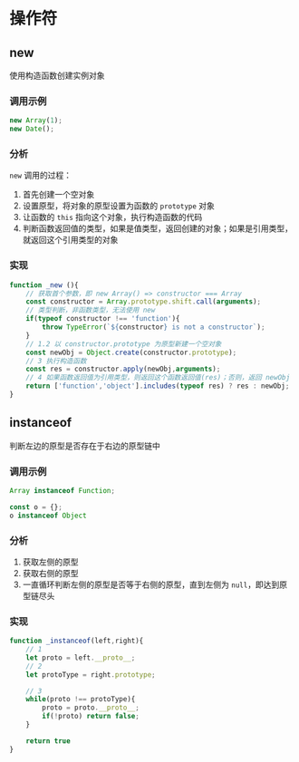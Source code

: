 # 操作符

## new

使用构造函数创建实例对象

### 调用示例

```js
new Array(1);
new Date();
```

### 分析

 `new` 调用的过程：

1. 首先创建一个空对象
2. 设置原型，将对象的原型设置为函数的 `prototype` 对象
3. 让函数的 `this` 指向这个对象，执行构造函数的代码
4. 判断函数返回值的类型，如果是值类型，返回创建的对象；如果是引用类型，就返回这个引用类型的对象

### 实现

```js
function _new (){
    // 获取首个参数，即 new Array() => constructor === Array
    const constructor = Array.prototype.shift.call(arguments);
    // 类型判断，非函数类型，无法使用 new
    if(typeof constructor !== 'function'){
        throw TypeError(`${constructor} is not a constructor`);
    }
    // 1.2 以 constructor.prototype 为原型新建一个空对象
    const newObj = Object.create(constructor.prototype);
    // 3 执行构造函数
    const res = constructor.apply(newObj,arguments);
    // 4 如果函数返回值为引用类型，则返回这个函数返回值(res)；否则，返回 newObj
    return ['function','object'].includes(typeof res) ? res : newObj;
}
```

## instanceof

判断左边的原型是否存在于右边的原型链中

### 调用示例

```js
Array instanceof Function;

const o = {};
o instanceof Object
```

### 分析

1. 获取左侧的原型
2. 获取右侧的原型
3. 一直循环判断左侧的原型是否等于右侧的原型，直到左侧为 `null`，即达到原型链尽头

### 实现

```js
function _instanceof(left,right){
    // 1
    let proto = left.__proto__;
    // 2
    let protoType = right.prototype;

    // 3
    while(proto !== protoType){
        proto = proto.__proto__;
        if(!proto) return false;
    }

    return true
}

```
